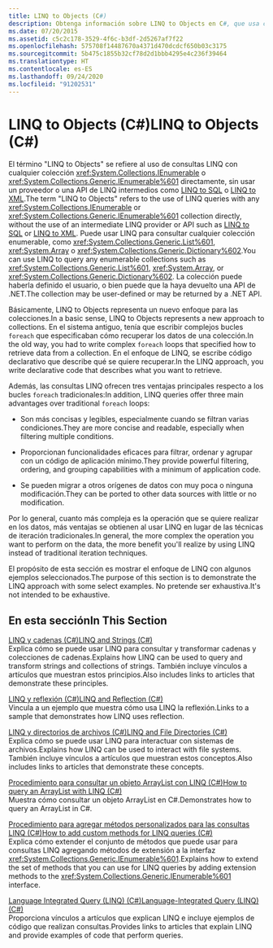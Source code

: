 ```yaml
---
title: LINQ to Objects (C#)
description: Obtenga información sobre LINQ to Objects en C#, que usa consultas LINQ con cualquier colección IEnumerable o IEnumerable<T> sin una API o proveedor LINQ intermedios.
ms.date: 07/20/2015
ms.assetid: c5c2c178-3529-4f6c-b3df-2d5267af7f22
ms.openlocfilehash: 575708f14487670a4371d470dcdcf650b03c3175
ms.sourcegitcommit: 5b475c1855b32cf78d2d1bbb4295e4c236f39464
ms.translationtype: HT
ms.contentlocale: es-ES
ms.lasthandoff: 09/24/2020
ms.locfileid: "91202531"
---
```

# <a name="linq-to-objects-c"></a><span data-ttu-id="7d044-103">LINQ to Objects (C#)</span><span class="sxs-lookup"><span data-stu-id="7d044-103">LINQ to Objects (C#)</span></span>

<span data-ttu-id="7d044-104">El término "LINQ to Objects" se refiere al uso de consultas LINQ con cualquier colección <xref:System.Collections.IEnumerable> o <xref:System.Collections.Generic.IEnumerable%601> directamente, sin usar un proveedor o una API de LINQ intermedios como [LINQ to SQL](../../../../framework/data/adonet/sql/linq/index.md) o [LINQ to XML](../../../../standard/linq/linq-xml-overview.md).</span><span class="sxs-lookup"><span data-stu-id="7d044-104">The term "LINQ to Objects" refers to the use of LINQ queries with any <xref:System.Collections.IEnumerable> or <xref:System.Collections.Generic.IEnumerable%601> collection directly, without the use of an intermediate LINQ provider or API such as [LINQ to SQL](../../../../framework/data/adonet/sql/linq/index.md) or [LINQ to XML](../../../../standard/linq/linq-xml-overview.md).</span></span> <span data-ttu-id="7d044-105">Puede usar LINQ para consultar cualquier colección enumerable, como <xref:System.Collections.Generic.List%601>, <xref:System.Array> o <xref:System.Collections.Generic.Dictionary%602>.</span><span class="sxs-lookup"><span data-stu-id="7d044-105">You can use LINQ to query any enumerable collections such as <xref:System.Collections.Generic.List%601>, <xref:System.Array>, or <xref:System.Collections.Generic.Dictionary%602>.</span></span> <span data-ttu-id="7d044-106">La colección puede haberla definido el usuario, o bien puede que la haya devuelto una API de .NET.</span><span class="sxs-lookup"><span data-stu-id="7d044-106">The collection may be user-defined or may be returned by a .NET API.</span></span>  
  
 <span data-ttu-id="7d044-107">Básicamente, LINQ to Objects representa un nuevo enfoque para las colecciones.</span><span class="sxs-lookup"><span data-stu-id="7d044-107">In a basic sense, LINQ to Objects represents a new approach to collections.</span></span> <span data-ttu-id="7d044-108">En el sistema antiguo, tenía que escribir complejos bucles `foreach` que especificaban cómo recuperar los datos de una colección.</span><span class="sxs-lookup"><span data-stu-id="7d044-108">In the old way, you had to write complex `foreach` loops that specified how to retrieve data from a collection.</span></span> <span data-ttu-id="7d044-109">En el enfoque de LINQ, se escribe código declarativo que describe qué se quiere recuperar.</span><span class="sxs-lookup"><span data-stu-id="7d044-109">In the LINQ approach, you write declarative code that describes what you want to retrieve.</span></span>  
  
 <span data-ttu-id="7d044-110">Además, las consultas LINQ ofrecen tres ventajas principales respecto a los bucles `foreach` tradicionales:</span><span class="sxs-lookup"><span data-stu-id="7d044-110">In addition, LINQ queries offer three main advantages over traditional `foreach` loops:</span></span>  
  
- <span data-ttu-id="7d044-111">Son más concisas y legibles, especialmente cuando se filtran varias condiciones.</span><span class="sxs-lookup"><span data-stu-id="7d044-111">They are more concise and readable, especially when filtering multiple conditions.</span></span>  
  
- <span data-ttu-id="7d044-112">Proporcionan funcionalidades eficaces para filtrar, ordenar y agrupar con un código de aplicación mínimo.</span><span class="sxs-lookup"><span data-stu-id="7d044-112">They provide powerful filtering, ordering, and grouping capabilities with a minimum of application code.</span></span>  
  
- <span data-ttu-id="7d044-113">Se pueden migrar a otros orígenes de datos con muy poca o ninguna modificación.</span><span class="sxs-lookup"><span data-stu-id="7d044-113">They can be ported to other data sources with little or no modification.</span></span>  
  
 <span data-ttu-id="7d044-114">Por lo general, cuanto más compleja es la operación que se quiere realizar en los datos, más ventajas se obtienen al usar LINQ en lugar de las técnicas de iteración tradicionales.</span><span class="sxs-lookup"><span data-stu-id="7d044-114">In general, the more complex the operation you want to perform on the data, the more benefit you'll realize by using LINQ instead of traditional iteration techniques.</span></span>  
  
 <span data-ttu-id="7d044-115">El propósito de esta sección es mostrar el enfoque de LINQ con algunos ejemplos seleccionados.</span><span class="sxs-lookup"><span data-stu-id="7d044-115">The purpose of this section is to demonstrate the LINQ approach with some select examples.</span></span> <span data-ttu-id="7d044-116">No pretende ser exhaustiva.</span><span class="sxs-lookup"><span data-stu-id="7d044-116">It's not intended to be exhaustive.</span></span>  
  
## <a name="in-this-section"></a><span data-ttu-id="7d044-117">En esta sección</span><span class="sxs-lookup"><span data-stu-id="7d044-117">In This Section</span></span>  

 [<span data-ttu-id="7d044-118">LINQ y cadenas (C#)</span><span class="sxs-lookup"><span data-stu-id="7d044-118">LINQ and Strings (C#)</span></span>](./linq-and-strings.md)  
 <span data-ttu-id="7d044-119">Explica cómo se puede usar LINQ para consultar y transformar cadenas y colecciones de cadenas.</span><span class="sxs-lookup"><span data-stu-id="7d044-119">Explains how LINQ can be used to query and transform strings and collections of strings.</span></span> <span data-ttu-id="7d044-120">También incluye vínculos a artículos que muestran estos principios.</span><span class="sxs-lookup"><span data-stu-id="7d044-120">Also includes links to articles that demonstrate these principles.</span></span>  
  
 [<span data-ttu-id="7d044-121">LINQ y reflexión (C#)</span><span class="sxs-lookup"><span data-stu-id="7d044-121">LINQ and Reflection (C#)</span></span>](how-to-query-an-assembly-s-metadata-with-reflection-linq.md)  
 <span data-ttu-id="7d044-122">Vincula a un ejemplo que muestra cómo usa LINQ la reflexión.</span><span class="sxs-lookup"><span data-stu-id="7d044-122">Links to a sample that demonstrates how LINQ uses reflection.</span></span>  
  
 [<span data-ttu-id="7d044-123">LINQ y directorios de archivos (C#)</span><span class="sxs-lookup"><span data-stu-id="7d044-123">LINQ and File Directories (C#)</span></span>](./linq-and-file-directories.md)  
 <span data-ttu-id="7d044-124">Explica cómo se puede usar LINQ para interactuar con sistemas de archivos.</span><span class="sxs-lookup"><span data-stu-id="7d044-124">Explains how LINQ can be used to interact with file systems.</span></span> <span data-ttu-id="7d044-125">También incluye vínculos a artículos que muestran estos conceptos.</span><span class="sxs-lookup"><span data-stu-id="7d044-125">Also includes links to articles that demonstrate these concepts.</span></span>  
  
 [<span data-ttu-id="7d044-126">Procedimiento para consultar un objeto ArrayList con LINQ (C#)</span><span class="sxs-lookup"><span data-stu-id="7d044-126">How to query an ArrayList with LINQ (C#)</span></span>](./how-to-query-an-arraylist-with-linq.md)  
 <span data-ttu-id="7d044-127">Muestra cómo consultar un objeto ArrayList en C#.</span><span class="sxs-lookup"><span data-stu-id="7d044-127">Demonstrates how to query an ArrayList in C#.</span></span>  
  
 [<span data-ttu-id="7d044-128">Procedimiento para agregar métodos personalizados para las consultas LINQ (C#)</span><span class="sxs-lookup"><span data-stu-id="7d044-128">How to add custom methods for LINQ queries (C#)</span></span>](./how-to-add-custom-methods-for-linq-queries.md)  
 <span data-ttu-id="7d044-129">Explica cómo extender el conjunto de métodos que puede usar para consultas LINQ agregando métodos de extensión a la interfaz <xref:System.Collections.Generic.IEnumerable%601>.</span><span class="sxs-lookup"><span data-stu-id="7d044-129">Explains how to extend the set of methods that you can use for LINQ queries by adding extension methods to the <xref:System.Collections.Generic.IEnumerable%601> interface.</span></span>  
  
 [<span data-ttu-id="7d044-130">Language Integrated Query (LINQ) (C#)</span><span class="sxs-lookup"><span data-stu-id="7d044-130">Language-Integrated Query (LINQ) (C#)</span></span>](./index.md)  
 <span data-ttu-id="7d044-131">Proporciona vínculos a artículos que explican LINQ e incluye ejemplos de código que realizan consultas.</span><span class="sxs-lookup"><span data-stu-id="7d044-131">Provides links to articles that explain LINQ and provide examples of code that perform queries.</span></span>
